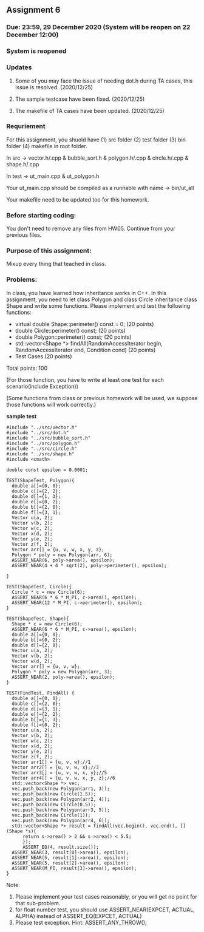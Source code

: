 ## Assignment 6

### Due: 23:59, 29 December 2020 (System will be reopen on 22 December 12:00) 

### System is reopened

### Updates

1. Some of you may face the issue of needing dot.h during TA cases, this issue is resolved. (2020/12/25) 

2. The sample testcase have been fixed. (2020/12/25) 

3. The makefile of TA cases have been updated. (2020/12/25)

### Requriement

For this assignment, you shuold have (1) src folder (2) test folder (3) bin folder (4) makefile in root folder.

In src -> vector.h/.cpp & bubble_sort.h & polygon.h/.cpp & circle.h/.cpp & shape.h/.cpp

In test -> ut_main.cpp & ut_polygon.h

Your ut_main.cpp should be compiled as a runnable with name -> bin/ut_all

Your makefile need to be updated too for this homework.

### Before starting coding:

You don't need to remove any files from HW05. Continue from your previous files.

### Purpose of this assignment:

Mixup every thing that teached in class.

### Problems:

In class, you have learned how inheritance works in C++. In this assignment, you need to let class Polygon and class Circle inheritance class Shape and write some functions.
Please implement and test the following functions:

- virtual double Shape::perimeter() const = 0; (20 points)
- double Circle::perimeter() const; (20 points)
- double Polygon::perimeter() const; (20 points)
- std::vector<Shape *> findAll(RandomAccessIterator begin, RandomAccessIterator end, Condition cond) (20 points)
- Test Cases (20 points)

Total points: 100

(For those function, you have to write at least one test for each scenario(include Exception))

(Some functions from class or previous homework will be used, we suppose those functions will work correctly.)

**sample test**

    #include "../src/vector.h"
    #include "../src/dot.h"
    #include "../src/bubble_sort.h"
    #include "../src/polygon.h"
    #include "../src/circle.h"
    #include "../src/shape.h"
    #include <cmath>

    double const epsilon = 0.0001;

    TEST(ShapeTest, Polygon){
      double a[]={0, 0};
      double c[]={2, 2};
      double d[]={1, 3};
      double e[]={0, 2};
      double b[]={2, 0};
      double f[]={3, 1};
      Vector u(a, 2);
      Vector v(b, 2);
      Vector w(c, 2);
      Vector x(d, 2);
      Vector y(e, 2);
      Vector z(f, 2);
      Vector arr[] = {u, v, w, x, y, z};
      Polygon * poly = new Polygon(arr, 6);
      ASSERT_NEAR(6, poly->area(), epsilon);
      ASSERT_NEAR(4 + 4 * sqrt(2), poly->perimeter(), epsilon);

    }

    TEST(ShapeTest, Circle){
      Circle * c = new Circle(6);
      ASSERT_NEAR(6 * 6 * M_PI, c->area(), epsilon);
      ASSERT_NEAR(12 * M_PI, c->perimeter(), epsilon);
    }

    TEST(ShapeTest, Shape){
      Shape * c = new Circle(6);
      ASSERT_NEAR(6 * 6 * M_PI, c->area(), epsilon);
      double a[]={0, 0};
      double b[]={0, 2};
      double d[]={2, 0};
      Vector u(a, 2);
      Vector v(b, 2);
      Vector w(d, 2);
      Vector arr[] = {u, v, w};
      Polygon * poly = new Polygon(arr, 3);
      ASSERT_NEAR(2, poly->area(), epsilon);
    }

    TEST(FindTest, FindAll) {
      double a[]={0, 0};
      double c[]={2, 0};
      double d[]={3, 1};
      double e[]={2, 2};
      double b[]={1, 3};
      double f[]={0, 2};
      Vector u(a, 2);
      Vector v(b, 2);
      Vector w(c, 2);
      Vector x(d, 2);
      Vector y(e, 2);
      Vector z(f, 2);
      Vector arr1[] = {u, v, w};//1
      Vector arr2[] = {u, v, w, x};//3
      Vector arr3[] = {u, v, w, x, y};//5
      Vector arr4[] = {u, v, w, x, y, z};//6
      std::vector<Shape *> vec;
      vec.push_back(new Polygon(arr1, 3));
      vec.push_back(new Circle(1.5));
      vec.push_back(new Polygon(arr2, 4));
      vec.push_back(new Circle(0.5));
      vec.push_back(new Polygon(arr3, 5));
      vec.push_back(new Circle(1));
      vec.push_back(new Polygon(arr4, 6));
      std::vector<Shape *> result = findAll(vec.begin(), vec.end(), [](Shape *s){
          return s->area() > 2 && s->area() < 5.5;
          });
          ASSERT_EQ(4, result.size());
      ASSERT_NEAR(3, result[0]->area(), epsilon);
      ASSERT_NEAR(5, result[1]->area(), epsilon);
      ASSERT_NEAR(5, result[2]->area(), epsilon);
      ASSERT_NEAR(M_PI, result[3]->area(), epsilon);
    }


Note:
1. Please implement your test cases reasonably, or you will get no point for that sub-problem.
2. for float number test, you should use ASSERT_NEAR(EXPCET, ACTUAL, ALPHA) instead of ASSERT_EQ(EXPCET, ACTUAL)
3. Please test exception. Hint: ASSERT_ANY_THROW();
